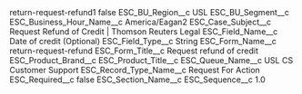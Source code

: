 <?xml version="1.0" encoding="UTF-8"?>
<CustomMetadata xmlns="http://soap.sforce.com/2006/04/metadata" xmlns:xsi="http://www.w3.org/2001/XMLSchema-instance" xmlns:xsd="http://www.w3.org/2001/XMLSchema">
    <label>return-request-refund1</label>
    <protected>false</protected>
    <values>
        <field>ESC_BU_Region__c</field>
        <value xsi:type="xsd:string">USL</value>
    </values>
    <values>
        <field>ESC_BU_Segment__c</field>
        <value xsi:nil="true"/>
    </values>
    <values>
        <field>ESC_Business_Hour_Name__c</field>
        <value xsi:type="xsd:string">America/Eagan2</value>
    </values>
    <values>
        <field>ESC_Case_Subject__c</field>
        <value xsi:type="xsd:string">Request Refund of Credit | Thomson Reuters Legal</value>
    </values>
    <values>
        <field>ESC_Field_Name__c</field>
        <value xsi:type="xsd:string">Date of credit (Optional)</value>
    </values>
    <values>
        <field>ESC_Field_Type__c</field>
        <value xsi:type="xsd:string">String</value>
    </values>
    <values>
        <field>ESC_Form_Name__c</field>
        <value xsi:type="xsd:string">return-request-refund</value>
    </values>
    <values>
        <field>ESC_Form_Title__c</field>
        <value xsi:type="xsd:string">Request refund of credit</value>
    </values>
    <values>
        <field>ESC_Product_Brand__c</field>
        <value xsi:nil="true"/>
    </values>
    <values>
        <field>ESC_Product_Title__c</field>
        <value xsi:nil="true"/>
    </values>
    <values>
        <field>ESC_Queue_Name__c</field>
        <value xsi:type="xsd:string">USL CS Customer Support</value>
    </values>
    <values>
        <field>ESC_Record_Type_Name__c</field>
        <value xsi:type="xsd:string">Request For Action</value>
    </values>
    <values>
        <field>ESC_Required__c</field>
        <value xsi:type="xsd:boolean">false</value>
    </values>
    <values>
        <field>ESC_Section_Name__c</field>
        <value xsi:nil="true"/>
    </values>
    <values>
        <field>ESC_Sequence__c</field>
        <value xsi:type="xsd:double">1.0</value>
    </values>
</CustomMetadata>
